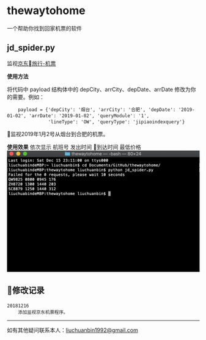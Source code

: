 # thewaytohome

一个帮助你找到回家机票的软件


## jd_spider.py

监视[京东旅行-机票](https://jipiao.jd.com/)

**使用方法**

将代码中 payload 结构体中的 depCity、arrCity、depDate、arrDate 修改为你的需要。例如：

```
    payload = {'depCity': '烟台', 'arrCity': '合肥', 'depDate': '2019-01-02', 'arrDate': '2019-01-02', 'queryModule': '1',
               'lineType': 'OW', 'queryType': 'jipiaoindexquery'}
```
监视2019年1月2号从烟台到合肥的机票。

**使用效果**
依次显示 航班号 发出时间 到达时间 最低价格
![image](./img/jd.png)

## 修改记录

    20181216
        添加监视京东机票程序。
---

如有其他疑问联系本人：liuchuanbin1992@gmail.com
